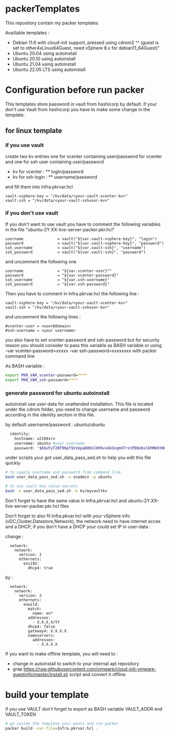 # packerTemplates

This repository contain my packer templates

Availlable templates :
* Debian 11.6 with cloud-init support, pressed using cdrom2 ^^ (guest is set to other4xLinux64Guest, need vSphere 8.x for debian11_64Guest)"
* Ubuntu 20.04 using autoinstall
* Ubuntu 20.10 using autoinstall
* Ubuntu 21.04 using autoinstall
* Ubuntu 22.05 LTS using autoinstall


# Configuration before run packer

This templates store password in vault from hashicorp by default. If your don't use Vault from hashicorp you have to make some change in the template.

## for linux template

### if you use vault

create two kv entries one for vcenter containing user/password for vcenter and one for ssh user containing user/password
* kv for vcenter :
** login/password
* kv for ssh login :
** username/password

and fill them into Infra.pkrvar.hcl

```HCL
vault-vsphere-key = "/kv/data/<your-vault-vcenter-kv>"
vault-ssh = "/kv/data/<your-vault-sshuser-kv>"
```

### if you don't use vault

If you don't want to use vault you have to comment the following variables in the file "ubuntu-2Y.XX-live-server-packer.pkr.hcl"

```HCL
username               = vault("${var.vault-vsphere-key}", "login")
password               = vault("${var.vault-vsphere-key}", "password")
ssh_username           = vault("${var.vault-ssh}", "username")
ssh_password           = vault("${var.vault-ssh}", "password")
```

and uncomment the following one 

```HCL
username               = "${var.vcenter-user}""
password               = "${var.vcenter-password}"
ssh_username           = "${var.ssh-username}"
ssh_password           = "${var.ssh-password}"
```

Then you have to comment in Infra.pkrvar.hcl the following line :

```HCL
vault-vsphere-key = "/kv/data/<your-vault-vcenter-kv>"
vault-ssh = "/kv/data/<your-vault-sshuser-kv>"
```

and uncomment the following lines :

```HCL
#vcenter-user = <user@domain>
#ssh-username = <your username>
```

you also have to set vcenter-password and ssh-password but for security reason you should consider to pass this variable as BASH variable or using -var vcenter-password=xxxxx -var ssh-password=xxxxxxxx with packer command line

As BASH variable :

```bash
export PKR_VAR_vcenter-password=****
export PKR_VAR_ssh-password=****
```

### generate password for ubuntu autoinstall

autoinstall use user-data for unattended installation. This file is located under the cdrom folder, you need to change username and password according in the identity section in this file.

by default username/password : ubuntu/ubuntu

```bash
  identity:
    hostname: u2104srv
    username: ubuntu #your username
    password: "$6$vFyT28T96pT$VsbpaDOHslHFKvvGkSnqmXTrstPDOo6slUhMm5YHUJowzeDllXgekked9aEOWEP8ptT9Q38uG371n97HJXN4f/" #ubuntu
```
under scripts your got user_data_pass_sed.sh to help you edit this file quickly

```bash
# to supply username and password from command line
bash user_data_pass_sed.sh -u osadmin -p ubuntu

# to use vault key value secrets
bash -x user_data_pass_sed.sh -k kv/myvaultkv
```

Don't forget to have the same value in Infra.pkrvar.hcl and ubuntu-2Y.XX-live-server-packer.pkr.hcl files

Don't forget to also fil Infra.pkvar.hcl with your vSphere info (vDC,Cluster,Datastore,Network), the network need to have internet acces and a DHCP, if you don't have a DHCP your could set IP in user-data :

change :
```
  network:
    network:
      version: 2
      ethernets:
        ens192:
          dhcp4: true
```
by :

```
  network:
    network:
      version: 2
      ethernets:
        enwild:
          match:
            name: en*
          addresses:
            - X.X.X.X/YY
          dhcp4: false
          gateway4: X.X.X.X
          nameservers:
            addresses:
              - X.X.X.X
```

If you want to make offline template, you will need to :
* change in autoinstall to switch to your internal apt repository
* grap https://raw.githubusercontent.com/vmware/cloud-init-vmware-guestinfo/master/install.sh script and convert it offline

# build your template

if you use VAULT don't forget to export as BASH variable  VAULT_ADDR end VAULT_TOKEN

```bash
# go inside the template your wants and run packer
packer build -var-file=Infra.pkrvar.hcl .
```

